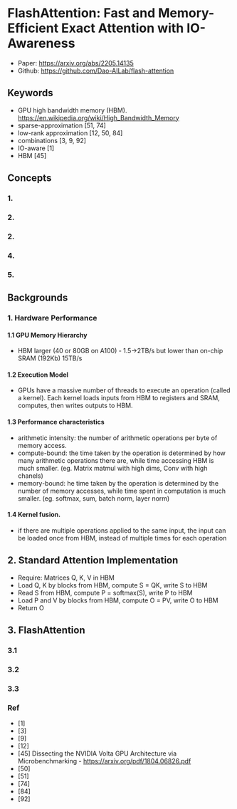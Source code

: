# FlashAttention: Fast and Memory-Efficient Exact Attention with IO-Awareness
- Paper: https://arxiv.org/abs/2205.14135
- Github: https://github.com/Dao-AILab/flash-attention

## Keywords
- GPU high bandwidth memory (HBM). https://en.wikipedia.org/wiki/High_Bandwidth_Memory
- sparse-approximation [51, 74]
- low-rank approximation [12, 50, 84]
- combinations [3, 9, 92]
- IO-aware [1]
- HBM [45]


## Concepts
### 1. 
### 2. 
### 2. 
### 4. 
### 5. 

## Backgrounds
### 1. Hardware Performance
#### 1.1 GPU Memory Hierarchy
- HBM larger (40 or 80GB on A100) - 1.5->2TB/s but lower than on-chip SRAM (192Kb) 15TB/s
#### 1.2 Execution Model
- GPUs have a massive number of threads to execute an operation (called a kernel).
Each kernel loads inputs from HBM to registers and SRAM, computes, then writes outputs to HBM.
#### 1.3 Performance characteristics
- arithmetic intensity: the number of arithmetic operations per byte of memory access.
- compute-bound: the time taken by the operation is determined by how many arithmetic operations there
are, while time accessing HBM is much smaller. (eg. Matrix matmul with high dims, Conv with high chanels)
- memory-bound: he time taken by the operation is determined by the number of memory accesses, while
time spent in computation is much smaller. (eg. softmax, sum, batch norm, layer norm)
#### 1.4 Kernel fusion.
- if there are multiple operations applied to the same input, the input can be loaded once from HBM, instead of multiple times for each operation
## 2. Standard Attention Implementation
- Require: Matrices Q, K, V in HBM
- Load Q, K by blocks from HBM, compute S = QK, write S to HBM
- Read S from HBM, compute P = softmax(S), write P to HBM
- Load P and V by blocks from HBM, compute O = PV, write O to HBM
- Return O
## 3. FlashAttention
### 3.1 
### 3.2 
### 3.3

### Ref
- [1]
- [3]
- [9]
- [12]
- [45] Dissecting the NVIDIA Volta GPU Architecture via Microbenchmarking - https://arxiv.org/pdf/1804.06826.pdf
- [50]
- [51]
- [74] 
- [84]
- [92]